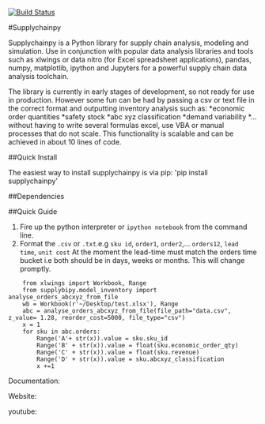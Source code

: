 [![Build Status](https://travis-ci.org/KevinFasusi/supplychainpy.svg?branch=master)](https://travis-ci.org/KevinFasusi/supplychainpy?branch=master)

#Supplychainpy

Supplychainpy is a Python library for supply chain analysis, modeling and simulation. Use in conjunction with popular
data analysis libraries and tools such as xlwings or data nitro (for Excel spreadsheet applications), pandas,
numpy, matplotlib, ipython and Jupyters for a powerful supply chain data analysis toolchain.

The library is currently in early stages of development, so not ready for use in production. However some fun can be had
by passing a csv or text file in the correct format and outputting inventory analysis such as:
*economic order quantities
*safety stock
*abc xyz classification
*demand variability
*...
without having to write several formulas excel, use VBA or manual processes that do not scale. This functionality is
scalable and can be achieved in about 10 lines of code.

##Quick Install

The easiest way to install supplychainpy is via pip: 'pip install supplychainpy'

##Dependencies

##Quick Guide
1. Fire up the python interpreter or `ipython notebook` from the command line.
2. Format the `.csv` or `.txt`.e.g `sku id`, `order1`, `order2`,... `orders12`, `lead time`, `unit cost`
At the moment the lead-time must match the orders time bucket i.e both should be in days, weeks or months. This will
change promptly.


```
	from xlwings import Workbook, Range
    from supplybipy.model_inventory import analyse_orders_abcxyz_from_file
    wb = Workbook(r'~/Desktop/test.xlsx'), Range
    abc = analyse_orders_abcxyz_from_file(file_path="data.csv", z_value= 1.28, reorder_cost=5000, file_type="csv")
    x = 1
    for sku in abc.orders:
        Range('A'+ str(x)).value = sku.sku_id
        Range('B' + str(x)).value = float(sku.economic_order_qty)
        Range('C' + str(x)).value = float(sku.revenue)
        Range('D' + str(x)).value = sku.abcxyz_classification
        x +=1
```


Documentation:

Website:

youtube:



